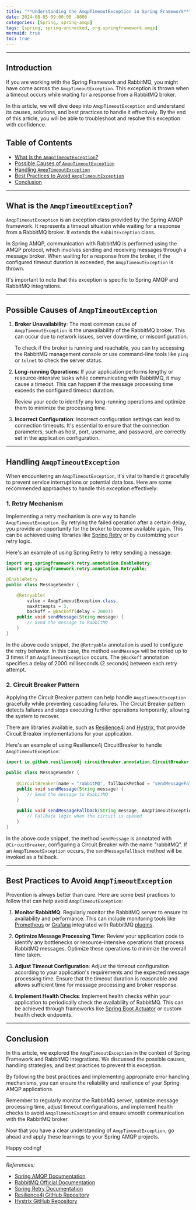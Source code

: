 ```yaml
---
title: "**Understanding the AmqpTimeoutException in Spring Framework**"
date: 2024-08-05 09:00:00 -0000
categories: [Spring, spring-amqp]
tags: [spring, spring-unchecked, org.springframework.amqp]
mermaid: true
toc: true
---
```



---

## Introduction

If you are working with the Spring Framework and RabbitMQ, you might have come across the `AmqpTimeoutException`. This exception is thrown when a timeout occurs while waiting for a response from a RabbitMQ broker.

In this article, we will dive deep into `AmqpTimeoutException` and understand its causes, solutions, and best practices to handle it effectively. By the end of this article, you will be able to troubleshoot and resolve this exception with confidence.

## Table of Contents

- [What is the `AmqpTimeoutException`?](#what-is-the-amqptimeoutexception)
- [Possible Causes of `AmqpTimeoutException`](#possible-causes-of-amqptimeoutexception)
- [Handling `AmqpTimeoutException`](#handling-amqptimeoutexception)
- [Best Practices to Avoid `AmqpTimeoutException`](#best-practices-to-avoid-amqptimeoutexception)
- [Conclusion](#conclusion)

---

## What is the `AmqpTimeoutException`?

`AmqpTimeoutException` is an exception class provided by the Spring AMQP framework. It represents a timeout situation while waiting for a response from a RabbitMQ broker. It extends the `RabbitException` class.

In Spring AMQP, communication with RabbitMQ is performed using the AMQP protocol, which involves sending and receiving messages through a message broker. When waiting for a response from the broker, if the configured timeout duration is exceeded, the `AmqpTimeoutException` is thrown.

It's important to note that this exception is specific to Spring AMQP and RabbitMQ integrations.

---

## Possible Causes of `AmqpTimeoutException`

1. **Broker Unavailability**: The most common cause of `AmqpTimeoutException` is the unavailability of the RabbitMQ broker. This can occur due to network issues, server downtime, or misconfiguration.
   
   To check if the broker is running and reachable, you can try accessing the RabbitMQ management console or use command-line tools like `ping` or `telnet` to check the server status.

2. **Long-running Operations**: If your application performs lengthy or resource-intensive tasks while communicating with RabbitMQ, it may cause a timeout. This can happen if the message processing time exceeds the configured timeout duration.

   Review your code to identify any long-running operations and optimize them to minimize the processing time.

3. **Incorrect Configuration**: Incorrect configuration settings can lead to connection timeouts. It's essential to ensure that the connection parameters, such as host, port, username, and password, are correctly set in the application configuration.

---

## Handling `AmqpTimeoutException`

When encountering an `AmqpTimeoutException`, it's vital to handle it gracefully to prevent service interruptions or potential data loss. Here are some recommended approaches to handle this exception effectively:

### 1. Retry Mechanism

Implementing a retry mechanism is one way to handle `AmqpTimeoutException`. By retrying the failed operation after a certain delay, you provide an opportunity for the broker to become available again. This can be achieved using libraries like [Spring Retry](https://github.com/spring-projects/spring-retry) or by customizing your retry logic.

Here's an example of using Spring Retry to retry sending a message:

```java
import org.springframework.retry.annotation.EnableRetry;
import org.springframework.retry.annotation.Retryable;

@EnableRetry
public class MessageSender {

    @Retryable(
        value = AmqpTimeoutException.class, 
        maxAttempts = 3, 
        backoff = @Backoff(delay = 2000))
    public void sendMessage(String message) {
        // Send the message to RabbitMQ
    }
}
```

In the above code snippet, the `@Retryable` annotation is used to configure the retry behavior. In this case, the method `sendMessage` will be retried up to 3 times if an `AmqpTimeoutException` occurs. The `@Backoff` annotation specifies a delay of 2000 milliseconds (2 seconds) between each retry attempt.

### 2. Circuit Breaker Pattern

Applying the Circuit Breaker pattern can help handle `AmqpTimeoutException` gracefully while preventing cascading failures. The Circuit Breaker pattern detects failures and stops executing further operations temporarily, allowing the system to recover.

There are libraries available, such as [Resilience4j](https://resilience4j.readme.io/) and [Hystrix](https://github.com/Netflix/Hystrix), that provide Circuit Breaker implementations for your application.

Here's an example of using Resilience4j CircuitBreaker to handle `AmqpTimeoutException`:

```java
import io.github.resilience4j.circuitbreaker.annotation.CircuitBreaker;

public class MessageSender {
    
    @CircuitBreaker(name = "rabbitMQ", fallbackMethod = "sendMessageFallback")
    public void sendMessage(String message) {
        // Send the message to RabbitMQ
    }
    
    public void sendMessageFallback(String message, AmqpTimeoutException exception) {
        // Fallback logic when the circuit is opened
    }
}
```

In the above code snippet, the method `sendMessage` is annotated with `@CircuitBreaker`, configuring a Circuit Breaker with the name "rabbitMQ". If an `AmqpTimeoutException` occurs, the `sendMessageFallback` method will be invoked as a fallback.

---

## Best Practices to Avoid `AmqpTimeoutException`

Prevention is always better than cure. Here are some best practices to follow that can help avoid `AmqpTimeoutException`:

1. **Monitor RabbitMQ**: Regularly monitor the RabbitMQ server to ensure its availability and performance. This can include monitoring tools like [Prometheus](https://prometheus.io/) or [Grafana](https://grafana.com/) integrated with RabbitMQ [plugins](https://www.rabbitmq.com/community-plugins.html).

2. **Optimize Message Processing Time**: Review your application code to identify any bottlenecks or resource-intensive operations that process RabbitMQ messages. Optimize these operations to minimize the overall time taken.

3. **Adjust Timeout Configuration**: Adjust the timeout configuration according to your application's requirements and the expected message processing time. Ensure that the timeout duration is reasonable and allows sufficient time for message processing and broker response.

4. **Implement Health Checks**: Implement health checks within your application to periodically check the availability of RabbitMQ. This can be achieved through frameworks like [Spring Boot Actuator](https://spring.io/projects/spring-boot) or custom health check endpoints.

---

## Conclusion

In this article, we explored the `AmqpTimeoutException` in the context of Spring Framework and RabbitMQ integrations. We discussed the possible causes, handling strategies, and best practices to prevent this exception.

By following the best practices and implementing appropriate error handling mechanisms, you can ensure the reliability and resilience of your Spring AMQP applications.

Remember to regularly monitor the RabbitMQ server, optimize message processing time, adjust timeout configurations, and implement health checks to avoid `AmqpTimeoutException` and ensure smooth communication with the RabbitMQ broker.

Now that you have a clear understanding of `AmqpTimeoutException`, go ahead and apply these learnings to your Spring AMQP projects.

Happy coding!

---

*References:*

- [Spring AMQP Documentation](https://docs.spring.io/spring-amqp/docs/current/reference/html/)
- [RabbitMQ Official Documentation](https://www.rabbitmq.com/documentation.html)
- [Spring Retry Documentation](https://github.com/spring-projects/spring-retry)
- [Resilience4j GitHub Repository](https://github.com/resilience4j/resilience4j)
- [Hystrix GitHub Repository](https://github.com/Netflix/Hystrix)